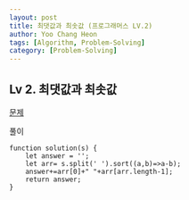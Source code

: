 ```yaml
---
layout: post
title: 최댓값과 최솟값 (프로그래머스 LV.2)
author: Yoo Chang Heon
tags: [Algorithm, Problem-Solving]
category: [Problem-Solving]
---
```


## Lv 2. 최댓값과 최솟값

[문제](https://programmers.co.kr/learn/courses/30/lessons/12939)

풀이

    function solution(s) {
        let answer = '';
        let arr= s.split(' ').sort((a,b)=>a-b);
        answer+=arr[0]+" "+arr[arr.length-1];
        return answer;
    }
